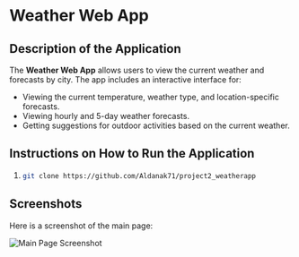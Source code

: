 # Weather Web App

## Description of the Application
The **Weather Web App** allows users to view the current weather and forecasts by city. The app includes an interactive interface for:
- Viewing the current temperature, weather type, and location-specific forecasts.
- Viewing hourly and 5-day weather forecasts.
- Getting suggestions for outdoor activities based on the current weather.

## Instructions on How to Run the Application

1. 
   ```bash
   git clone https://github.com/Aldanak71/project2_weatherapp

## Screenshots
Here is a screenshot of the main page:

![Main Page Screenshot](images/image.png)
